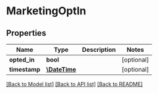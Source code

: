 # MarketingOptIn

## Properties
Name | Type | Description | Notes
------------ | ------------- | ------------- | -------------
**opted_in** | **bool** |  | [optional] 
**timestamp** | [**\DateTime**](\DateTime.md) |  | [optional] 

[[Back to Model list]](../README.md#documentation-for-models) [[Back to API list]](../README.md#documentation-for-api-endpoints) [[Back to README]](../README.md)



